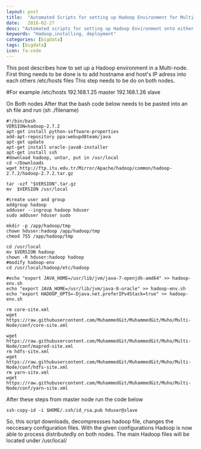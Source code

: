 ```yaml
---
layout: post
title:  "Automated Scripts for setting up Hadoop Environment for Multi-node cluster"
date:   2016-02-27
desc: "Automated scripts for setting up Hadoop Environment onto either Single or Multi-node cluster."
keywords: "Hadoop,installing, deployment"
categories: [bigdata]
tags: [bigdata]
icon: fa-code
---
```


This post describes how to set up a Hadoop environment in a Multi-node.
First thing needs to be done is to add hostname and host's IP adress into each others /etc/hosts files
This step needs to be do on both nodes.

#For example 
/etc/hosts
192.168.1.25 master
192.168.1.26 slave

On Both nodes
After that the bash code below needs to be pasted into an sh file and run (sh ./filename)
```
#!/bin/bash
VERSION=hadoop-2.7.2
apt-get install python-software-properties
add-apt-repository ppa:webupd8team/java
apt-get update
apt-get install oracle-java8-installer
apt-get install ssh
#download hadoop, untar, put in /usr/local
cd ~/Downloads
wget http://ftp.itu.edu.tr/Mirror/Apache/hadoop/common/hadoop-2.7.2/hadoop-2.7.2.tar.gz

tar -xzf "$VERSION".tar.gz
mv  $VERSION /usr/local

#create user and group
addgroup hadoop
adduser --ingroup hadoop hduser
sudo adduser hduser sudo

mkdir -p /app/hadoop/tmp
chown hduser:hadoop /app/hadoop/tmp
chmod 755 /app/hadoop/tmp

cd /usr/local
mv $VERSION hadoop
chown -R hduser:hadoop hadoop
#modify hadoop-env
cd /usr/local/hadoop/etc/hadoop

#echo "export JAVA_HOME=/usr/lib/jvm/java-7-openjdk-amd64" >> hadoop-env.sh
echo "export JAVA_HOME=/usr/lib/jvm/java-8-oracle" >> hadoop-env.sh
echo "export HADOOP_OPTS=-Djava.net.preferIPv4Stack=true" >> hadoop-env.sh

rm core-site.xml
wget https://raw.githubusercontent.com/MuhammedGit/MuhammedGit/Muho/Multi-Node/conf/core-site.xml

wget https://raw.githubusercontent.com/MuhammedGit/MuhammedGit/Muho/Multi-Node/conf/mapred-site.xml
rm hdfs-site.xml
wget https://raw.githubusercontent.com/MuhammedGit/MuhammedGit/Muho/Multi-Node/conf/hdfs-site.xml
rm yarn-site.xml
wget https://raw.githubusercontent.com/MuhammedGit/MuhammedGit/Muho/Multi-Node/conf/yarn-site.xml

```

After these steps from master node run the code below
```
ssh-copy-id -i $HOME/.ssh/id_rsa.pub hduser@slave
```

So, this script downloads, decompressses hadoop file, changes the neccesary configuration files.
With the given configurations Hadoop is now able to process distributedly on both nodes.
The main Hadoop files will be located under /usr/local/